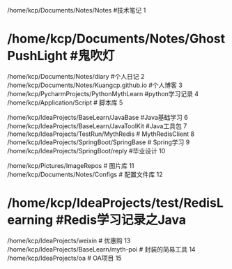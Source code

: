 /home/kcp/Documents/Notes/Notes #技术笔记 1
# /home/kcp/Documents/Notes/GhostPushLight #鬼吹灯

/home/kcp/Documents/Notes/diary #个人日记 2 
/home/kcp/Documents/Notes/Kuangcp.github.io #个人博客 3
/home/kcp/PycharmProjects/PythonMythLearn #python学习记录 4
/home/kcp/Application/Script # 脚本库 5

/home/kcp/IdeaProjects/BaseLearn/JavaBase #Java基础学习 6
/home/kcp/IdeaProjects/BaseLearn/JavaToolKit #Java工具包 7
/home/kcp/IdeaProjects/TestRun/MythRedis # MythRedisClient 8
/home/kcp/IdeaProjects/SpringBoot/SpringBase # Spring学习 9
/home/kcp/IdeaProjects/SpringBoot/reply #毕业设计 10


/home/kcp/Pictures/ImageRepos # 图片库 11 
/home/kcp/Documents/Notes/Configs # 配置文件库 12
# /home/kcp/IdeaProjects/test/RedisLearning #Redis学习记录之Java
/home/kcp/IdeaProjects/weixin # 优惠购 13
/home/kcp/IdeaProjects/BaseLearn/myth-poi # 封装的简易工具 14
/home/kcp/IdeaProjects/oa # OA项目 15

